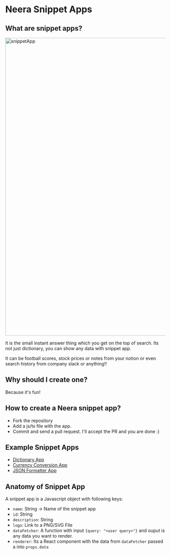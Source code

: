 # Neera Snippet Apps

## What are snippet apps?
<img width="933" alt="snippetApp" src="https://user-images.githubusercontent.com/2477788/114712160-66f05080-9d4d-11eb-8554-6b41ff561e99.png">

It is the small instant answer thing which you get on the top of search. Its not just dictionary, you can show any data with snippet app.

It can be football scores, stock prices or notes from your notion or even search history from company slack or anything!!

## Why should I create one?
Because it's fun!


## How to create a Neera snippet app?

* Fork the repository
* Add a js/ts file with the app.
* Commit and send a pull request. I'll accept the PR and you are done :)

## Example Snippet Apps

* [Dictionary App](https://github.com/hargup/neera-snippet-apps/blob/master/src/SnippetApps/DictionaryApp.js)
* [Currency Conversion App](https://github.com/hargup/neera-snippet-apps/blob/master/src/SnippetApps/CurrencyConversionApp.js)
* [JSON Formatter App](https://github.com/Neera-AI/neera-snippet-apps/blob/master/src/SnippetApps/JSONFormatterApp.js)

## Anatomy of Snippet App

A snippet app is a Javascript object with following keys:

* `name`: String -> Name of the snippet app
* `id`: String
* `description`: String
* `logo`: Link to a PNG/SVG File
* `dataFetcher`: A function with input `{query: "<user query>"}` and ouput is any data you want to render.
* `renderer`: Its a React component with the data from `dataFetcher` passed a into `props.data`
